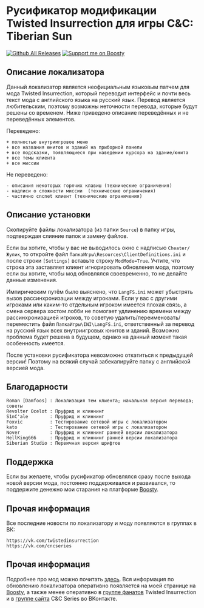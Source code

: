 # Русификатор модификации Twisted Insurrection для игры C&C: Tiberian Sun
[![Github All Releases](https://img.shields.io/github/downloads/MahBoiTranslator/TwistedInsurrectionRu/total.svg)](https://github.com/MahBoiTranslator/TwistedInsurrectionRu/releases) [![Support me on Boosty](https://img.shields.io/badge/boosty-50₽/месяц-green.svg?logo=boosty)](https://boosty.to/mah_boi)
## Описание локализатора
Данный локализатор является неофициальным языковым патчем для мода Twisted Insurrection, который переводит интерфейс и почти весь текст мода с английского языка на русский язык. Перевод является любительским, поэтому возможны неточности перевода, которые будут решены со временем. Ниже приведено описание переведённых и не переведённых элементов.

Переведено:

	+ полностью внутриигровое меню
	+ все названия юнитов и зданий на приборной панели
	+ все подсказки, появляющиеся при наведении курсора на здание/юнита
	+ все темы клиента
	+ все миссии

Не переведено:

	- описания некоторых горячих клавиш (технические ограничения)
	- надписи о сложности миссии  (технические ограничения)
	- частично cncnet клиент (технические ограничения)

## Описание установки
Скопируйте файлы локализатора (из папки `Source`) в папку игры, подтверждая слияние папок и замену файлов. 

Если вы хотите, чтобы у вас не выводилось окно с надписью `Cheater/Жулик`, то откройте файл `ПапкаИгры\Resources\ClientDefinitions.ini` и после строки `[Settings]` вставьте строку `ModMode=True`. Учтите, что строка эта заставляет клиент игнорировать обновления мода, поэтому если вы хотите, чтобы мод обновлялся своевременно, то не делайте данные изменения. 

Импирическим путём было выяснено, что `LangFS.ini` может убыстрять вызов рассинхронизации между игроками. Если у вас с другими игроками или каким-то отдельным игроком имеется плохая связь, а смена сервера хостом лобби не помогает удлинению времени между рассинхронизацией игроков, то советую удалить/переименовать/переместить файл `ПапкаИгры\INI\LangFS.ini`, ответственный за перевод на русский язык всех внутриигровых юнитов и зданий. Возможно проблема будет решена в будущем, однако на данный момент такая особенность имеется.

После установки русификатора невозможно откатиться к предыдущей версии! Поэтому на всякий случай забекапируйте папку с английской версией мода.
## Благодарности

	Roman [Damfoos] : Локализация тем клиента; начальная версия перевода; советы
	Revolter Ocelot : Пруфрид и клиннинг
	S1nC'ale        : Пруфрид и клиннинг
	Foxvic          : Тестирование сетевой игры с локализатором
	kato            : Тестирование сетевой игры с локализатором
	Nover           : Пруфрид и клиннинг ранней версии локализатора
	HellKing666     : Пруфрид и клиннинг ранней версии локализатора
	Siberian Studio : Первичная версия шрифтов
	
## Поддержка
Если вы желаете, чтобы русификатор обновлялся сразу после выхода новой версии мода, постоянно поддерживался и развивался, то поддержите денежно мои старания на платформе [Boosty](https://boosty.to/mah_boi).

## Прочая информация
Все последние новости по локализатору и моду появляются в группах в ВК:

	https://vk.com/twistedinsurrection
	https://vk.com/cncseries
	
## Прочая информация
Подробнее про мод можно почитать [здесь](https://cncseries.ru/twisted-insurrection/). Вся информация по обновлению локализатора оперативно появляется на моей странице на [Boosty](https://boosty.to/mah_boi), а также менее оперативно в [группе фанатов](https://vk.com/twistedinsurrection) Twisted Insurrection и в [группе сайта](https://vk.com/cncseries) C&C Series во ВКонтакте.
